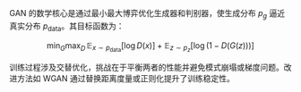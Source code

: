 

GAN 的数学核心是通过最小最大博弈优化生成器和判别器，使生成分布 $p_g$ 逼近真实分布 $p_{\text{data}}$。其目标函数为：

$$
\min_G \max_D \, \mathbb{E}_ {x \sim p_{\text{data}}}[\log D(x)] + \mathbb{E}_{z \sim p_z}[\log(1 - D(G(z)))]
$$

训练过程涉及交替优化，挑战在于平衡两者的性能并避免模式崩塌或梯度问题。改进方法如 WGAN 通过替换距离度量或正则化提升了训练稳定性。





